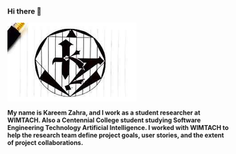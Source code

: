 ### Hi there 👋
![Main Logo](https://github.com/kts2001/kts2001/blob/master/LOGO-0.jpg)

**My name is Kareem Zahra, and I work as a student researcher at WIMTACH.
Also a Centennial College student studying Software Engineering Technology Artificial Intelligence.
I worked with WIMTACH to help the research team define project goals,  user stories, and the extent of project collaborations.**


<!--
**kts2001/kts2001** is a ✨ _special_ ✨ repository because its `README.md` (this file) appears on your GitHub profile.




Here are some ideas to get you started:

- 🔭 I’m currently working on ...
- 🌱 I’m currently learning ...
- 👯 I’m looking to collaborate on ...
- 🤔 I’m looking for help with ...
- 💬 Ask me about ...
- 📫 How to reach me: ...
- 😄 Pronouns: ...
- ⚡ Fun fact: ...
-->
